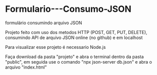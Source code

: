 # Formulario---Consumo-JSON
formulário consumindo arquivo JSON
<p>Projeto feito com uso dos metodos HTTP (POST, GET, PUT, DELETE), consumindo API de arquivo JSON online (no github) e em localhost</p>
<p>Para visualizar esse projeto é necessario Node.js<p>
<p>Faça download da pasta "projeto" e abra o terminal dentro da pasta "public", em seguida use o comando "npx json-server db.json" e abra o arquivo "index.html"</p>
